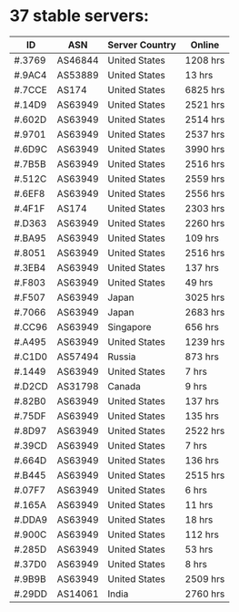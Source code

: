 # 37 stable servers:

| ID | ASN | Server Country | Online |
| ------ | ------ | ------ | ------ |
| #.3769 | AS46844 | United States | 1208 hrs |
| #.9AC4 | AS53889 | United States | 13 hrs |
| #.7CCE | AS174 | United States | 6825 hrs |
| #.14D9 | AS63949 | United States | 2521 hrs |
| #.602D | AS63949 | United States | 2514 hrs |
| #.9701 | AS63949 | United States | 2537 hrs |
| #.6D9C | AS63949 | United States | 3990 hrs |
| #.7B5B | AS63949 | United States | 2516 hrs |
| #.512C | AS63949 | United States | 2559 hrs |
| #.6EF8 | AS63949 | United States | 2556 hrs |
| #.4F1F | AS174 | United States | 2303 hrs |
| #.D363 | AS63949 | United States | 2260 hrs |
| #.BA95 | AS63949 | United States | 109 hrs |
| #.8051 | AS63949 | United States | 2516 hrs |
| #.3EB4 | AS63949 | United States | 137 hrs |
| #.F803 | AS63949 | United States | 49 hrs |
| #.F507 | AS63949 | Japan | 3025 hrs |
| #.7066 | AS63949 | Japan | 2683 hrs |
| #.CC96 | AS63949 | Singapore | 656 hrs |
| #.A495 | AS63949 | United States | 1239 hrs |
| #.C1D0 | AS57494 | Russia | 873 hrs |
| #.1449 | AS63949 | United States | 7 hrs |
| #.D2CD | AS31798 | Canada | 9 hrs |
| #.82B0 | AS63949 | United States | 137 hrs |
| #.75DF | AS63949 | United States | 135 hrs |
| #.8D97 | AS63949 | United States | 2522 hrs |
| #.39CD | AS63949 | United States | 7 hrs |
| #.664D | AS63949 | United States | 136 hrs |
| #.B445 | AS63949 | United States | 2515 hrs |
| #.07F7 | AS63949 | United States | 6 hrs |
| #.165A | AS63949 | United States | 11 hrs |
| #.DDA9 | AS63949 | United States | 18 hrs |
| #.900C | AS63949 | United States | 112 hrs |
| #.285D | AS63949 | United States | 53 hrs |
| #.37D0 | AS63949 | United States | 8 hrs |
| #.9B9B | AS63949 | United States | 2509 hrs |
| #.29DD | AS14061 | India | 2760 hrs |

